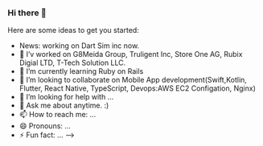 ### Hi there 👋
Here are some ideas to get you started:

- News: working on Dart Sim inc now. 
- 🔭 I’v worked on G8Meida Group, Truligent Inc, Store One AG, Rubix Digial LTD, T-Tech Solution LLC.
- 🌱 I’m currently learning Ruby on Rails 
- 👯 I’m looking to collaborate on Mobile App development(Swift,Kotlin, Flutter, React Native, TypeScript, Devops:AWS EC2 Configation, Nginx)
- 🤔 I’m looking for help with ...
- 💬 Ask me about anytime. :)
- 📫 How to reach me: ...
- 😄 Pronouns: ...
- ⚡ Fun fact: ...
-->
